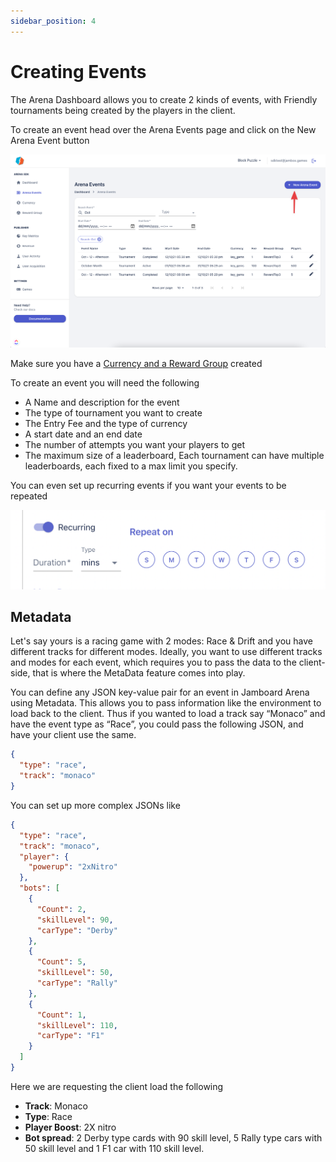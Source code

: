 ```yaml
---
sidebar_position: 4
---
```

# Creating Events

The Arena Dashboard allows you to create 2 kinds of events, with Friendly tournaments being created by the players in the client. 

To create an event head over the Arena Events page and click on the New Arena Event button

![image](../../static/img/create_event_1.png)

Make sure you have a [Currency and a Reward Group](./reward-currency) created
  
To create an event you will need the following 
- A Name and description for the event
- The type of tournament you want to create
- The Entry Fee and the type of currency 
- A start date and an end date
- The number of attempts you want your players to get
- The maximum size of a leaderboard, Each tournament can have multiple leaderboards, each fixed to a max limit you specify.

You can even set up recurring events if you want your events to be repeated 

![image](../../static/img/create_event_recurring.png)

## Metadata

Let's say yours is a racing game with 2 modes: Race & Drift and you have different tracks for different modes. Ideally, you want to use different tracks and modes for each event, which requires you to pass the data to the client-side, that is where the MetaData feature comes into play.

You can define any JSON key-value pair for an event in Jamboard Arena using Metadata. This allows you to pass information like the environment to load back to the client. Thus if you wanted to load a track say “Monaco” and have the event type as “Race”, you could pass the following JSON, and have your client use the same.

```json
{
  "type": "race",
  "track": "monaco"
}
```

You can set up more complex JSONs like

```json
{
  "type": "race",
  "track": "monaco",
  "player": {
    "powerup": "2xNitro"
  },
  "bots": [
    {
      "Count": 2,
      "skillLevel": 90,
      "carType": "Derby"
    },
    {
      "Count": 5,
      "skillLevel": 50,
      "carType": "Rally"
    },
    {
      "Count": 1,
      "skillLevel": 110,
      "carType": "F1"
    }
  ]
}
```


Here we are requesting the client load the following 

- **Track**: Monaco
- **Type**: Race
- **Player Boost**: 2X nitro
- **Bot spread**: 2 Derby type cards with 90 skill level, 5 Rally type cars with 50 skill level and 1 F1 car with 110 skill level. 
